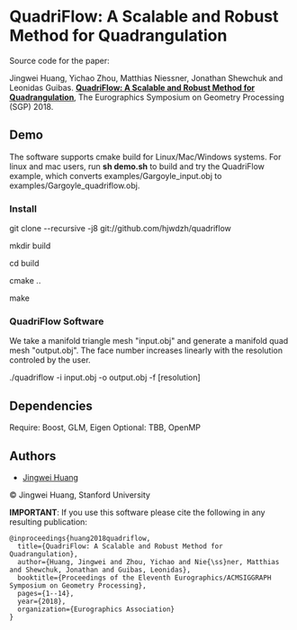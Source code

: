 # QuadriFlow: A Scalable and Robust Method for Quadrangulation

Source code for the paper:

Jingwei Huang, Yichao Zhou, Matthias Niessner, Jonathan Shewchuk and Leonidas Guibas. [**QuadriFlow: A Scalable and Robust Method for Quadrangulation**](http://stanford.edu/~jingweih/papers/quadriflow/quadriflow.pdf), The Eurographics Symposium on Geometry Processing (SGP) 2018.

## Demo

The software supports cmake build for Linux/Mac/Windows systems. For linux and mac users, run **sh demo.sh** to build and try the QuadriFlow example, which converts examples/Gargoyle_input.obj to examples/Gargoyle_quadriflow.obj.

### Install

git clone --recursive -j8 git://github.com/hjwdzh/quadriflow

mkdir build

cd build

cmake ..

make

### QuadriFlow Software

We take a manifold triangle mesh "input.obj" and generate a manifold quad mesh "output.obj". The face number increases linearly with the resolution controled by the user.

./quadriflow -i input.obj -o output.obj -f [resolution]

## Dependencies
Require: Boost, GLM, Eigen
Optional: TBB, OpenMP

## Authors
- [Jingwei Huang](mailto:jingweih@stanford.edu)

&copy; Jingwei Huang, Stanford University


**IMPORTANT**: If you use this software please cite the following in any resulting publication:
```
@inproceedings{huang2018quadriflow,
  title={QuadriFlow: A Scalable and Robust Method for Quadrangulation},
  author={Huang, Jingwei and Zhou, Yichao and Nie{\ss}ner, Matthias and Shewchuk, Jonathan and Guibas, Leonidas},
  booktitle={Proceedings of the Eleventh Eurographics/ACMSIGGRAPH Symposium on Geometry Processing},
  pages={1--14},
  year={2018},
  organization={Eurographics Association}
}
```


